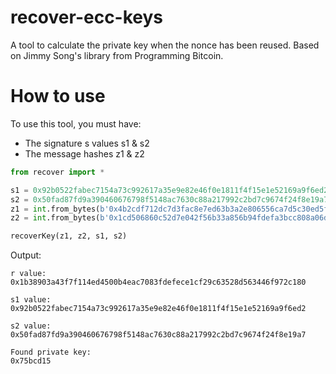 # recover-ecc-keys
A tool to calculate the private key when the nonce has been reused. Based on Jimmy Song's library from Programming Bitcoin.

# How to use

To use this tool, you must have:
- The signature s values s1 & s2
- The message hashes z1 & z2

``` python
from recover import *

s1 = 0x92b0522fabec7154a73c992617a35e9e82e46f0e1811f4f15e1e52169a9f6ed2
s2 = 0x50fad87fd9a390460676798f5148ac7630c88a217992c2bd7c9674f24f8e19a7
z1 = int.from_bytes(b'0x4b2cdf712dc7d3fac8e7ed63b3a2e806556ca7d5c30ed5f4b34dbb2a12b0c18f', 'big')
z2 = int.from_bytes(b'0x1cd506860c52d7e042f56b33a856b94fdefa3bcc808a06dd3b82619db2c01969', 'big')

recoverKey(z1, z2, s1, s2)
```
Output:
```
r value: 
0x1b38903a43f7f114ed4500b4eac7083fdefece1cf29c63528d563446f972c180

s1 value: 
0x92b0522fabec7154a73c992617a35e9e82e46f0e1811f4f15e1e52169a9f6ed2

s2 value: 
0x50fad87fd9a390460676798f5148ac7630c88a217992c2bd7c9674f24f8e19a7

Found private key: 
0x75bcd15
```
